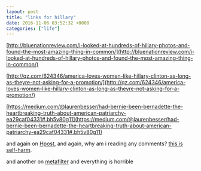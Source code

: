 ```yaml
---
layout: post
title: "links for hillary"
date: 2016-11-06 03:52:32 +0000
categories: ["life"]
---
```


[http://bluenationreview.com/i-looked-at-hundreds-of-hillary-photos-and-found-the-most-amazing-thing-in-common/](http://bluenationreview.com/i-looked-at-hundreds-of-hillary-photos-and-found-the-most-amazing-thing-in-common/)

[http://qz.com/624346/america-loves-women-like-hillary-clinton-as-long-as-theyre-not-asking-for-a-promotion/](http://qz.com/624346/america-loves-women-like-hillary-clinton-as-long-as-theyre-not-asking-for-a-promotion/)

[https://medium.com/@laurenbesser/had-bernie-been-bernadette-the-heartbreaking-truth-about-american-patriarchy-ea29caf04331#.bh5v80g11](https://medium.com/@laurenbesser/had-bernie-been-bernadette-the-heartbreaking-truth-about-american-patriarchy-ea29caf04331#.bh5v80g11)

and again on [Hpost](http://www.huffingtonpost.com/lauren-besser/if-bernie-had-been-bernadette_b_9461576.html), and again, why am i reading any comments? [this is self-harm](http://www.alternet.org/election-2016/if-bernie-had-been-bernadette).

and another on [metafilter](http://www.metafilter.com/157864/Had-Bernie-been-Bernadette) and everything is horrible